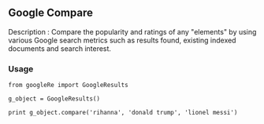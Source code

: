 ## Google Compare

Description : Compare the popularity and ratings of any "elements" by using various Google search metrics such as results found, existing indexed documents and search interest.

### Usage 

	from googleRe import GoogleResults

	g_object = GoogleResults()

	print g_object.compare('rihanna', 'donald trump', 'lionel messi')
